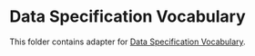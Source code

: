 # Data Specification Vocabulary
This folder contains adapter for [Data Specification Vocabulary](https://github.com/mff-uk/data-specification-vocabulary/).
